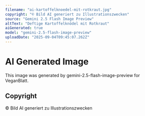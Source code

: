 ```yaml
---
filename: "ai-kartoffelknoedel-mit-rotkraut.jpg"
copyright: "© Bild AI generiert zu Illustrationszwecken"
source: "Gemini 2.5 Flash Image Preview"
altText: "Deftige Kartoffelknödel mit Rotkraut"
aiGenerated: true
model: "gemini-2.5-flash-image-preview"
uploadDate: "2025-09-04T09:45:07.262Z"
---
```


# AI Generated Image

This image was generated by gemini-2.5-flash-image-preview for VeganBlatt.

## Copyright
© Bild AI generiert zu Illustrationszwecken
